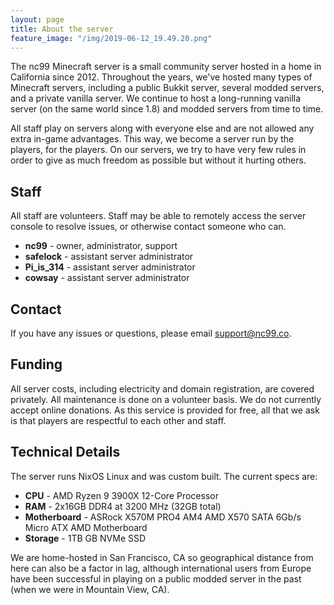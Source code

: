 ```yaml
---
layout: page
title: About the server 
feature_image: "/img/2019-06-12_19.49.20.png"
---
```


The nc99 Minecraft server is a small community server hosted in a home in California since 2012. Throughout the years, we've hosted many types of Minecraft servers, including a public Bukkit server, several modded servers, and a private vanilla server. We continue to host a long-running vanilla server (on the same world since 1.8) and modded servers from time to time.

All staff play on servers along with everyone else and are not allowed any extra in-game advantages. This way, we become a server run by the players, for the players. On our servers, we try to have very few rules in order to give as much freedom as possible but without it hurting others.

## Staff

All staff are volunteers. Staff may be able to remotely access the server console to resolve issues, or otherwise contact someone who can.

- **nc99** - owner, administrator, support
- **safelock** - assistant server administrator
- **Pi_is_314** - assistant server administrator
- **cowsay** - assistant server administrator

## Contact

If you have any issues or questions, please email [support@nc99.co](mailto:support@nc99.co).

## Funding

All server costs, including electricity and domain registration, are covered privately. All maintenance is done on a volunteer basis. We do not currently accept online donations. As this service is provided for free, all that we ask is that players are respectful to each other and staff.

## Technical Details

The server runs NixOS Linux and was custom built. The current specs are:

- **CPU** - AMD Ryzen 9 3900X 12-Core Processor
- **RAM** - 2x16GB DDR4 at 3200 MHz (32GB total)
- **Motherboard** - ASRock X570M PRO4 AM4 AMD X570 SATA 6Gb/s Micro ATX AMD Motherboard
- **Storage** - 1TB GB NVMe SSD

We are home-hosted in San Francisco, CA so geographical distance from here can also be a factor in lag, although international users from Europe have been successful in playing on a public modded server in the past (when we were in Mountain View, CA).
